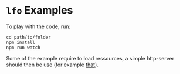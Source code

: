 # `lfo` Examples

To play with the code, run:

```
cd path/to/folder
npm install
npm run watch
```

Some of the example require to load ressources, a simple http-server should then be use (for example [that](https://www.npmjs.com/package/http-server)).

